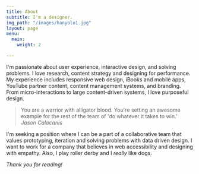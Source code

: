 ```yaml
---
title: About
subtitle: I'm a designer.
img_path: "/images/hanyolo1.jpg"
layout: page
menu:
  main:
    weight: 2

---
```

I'm passionate about user experience, interactive design, and solving problems. I love research, content strategy and designing for performance. My experience includes responsive web design, iBooks and mobile apps, YouTube partner content, content management systems, and branding. From micro-interactions to large content-driven systems, I love purposeful design.

> You are a warrior with alligator blood. You're setting an awesome example for the rest of the team of 'do whatever it takes to win.' <cite>Jason Calacanis</cite>

I'm seeking a position where I can be a part of a collaborative team that values prototyping, iteration and solving problems with data driven design. I want to work for a company that believes in web accessibility and designing with empathy. Also, I play roller derby and I _really_ like dogs.

_Thank you for reading!_